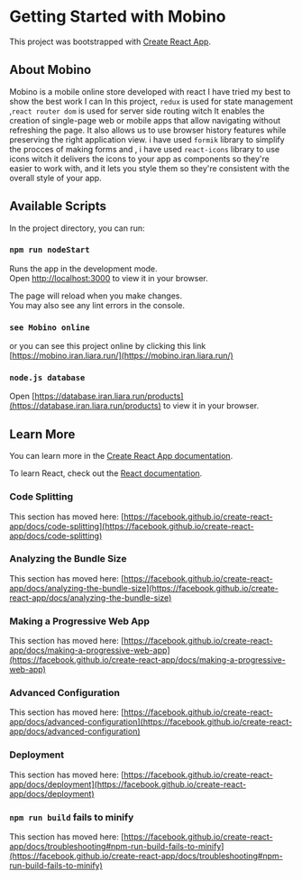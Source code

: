 # Getting Started with Mobino

This project was bootstrapped with [Create React App](https://github.com/facebook/create-react-app).

## About Mobino

Mobino is a mobile online store developed with react
I have tried my best to show the best work I can
In this project, `redux` is used for state management
,`react router dom` is used for server side routing witch It
enables the creation of single-page web or mobile apps that
allow navigating without refreshing the page. It also allows
us to use browser history features while preserving the right application view.
i have used `formik` library to simplify the procces of making forms and ,
i have used `react-icons` library to use icons witch it delivers
the icons to your app as components so they're easier to work
with, and it lets you style them so they're consistent with
the overall style of your app.

## Available Scripts

In the project directory, you can run:

### `npm run nodeStart`

Runs the app in the development mode.\
Open [http://localhost:3000](http://localhost:3000) to view it in your browser.

The page will reload when you make changes.\
You may also see any lint errors in the console.

### `see Mobino online`

or you can see this project online by clicking this link [https://mobino.iran.liara.run/](https://mobino.iran.liara.run/)

### `node.js database`

Open [https://database.iran.liara.run/products](https://database.iran.liara.run/products) to view it in your browser.

## Learn More

You can learn more in the [Create React App documentation](https://facebook.github.io/create-react-app/docs/getting-started).

To learn React, check out the [React documentation](https://reactjs.org/).

### Code Splitting

This section has moved here: [https://facebook.github.io/create-react-app/docs/code-splitting](https://facebook.github.io/create-react-app/docs/code-splitting)

### Analyzing the Bundle Size

This section has moved here: [https://facebook.github.io/create-react-app/docs/analyzing-the-bundle-size](https://facebook.github.io/create-react-app/docs/analyzing-the-bundle-size)

### Making a Progressive Web App

This section has moved here: [https://facebook.github.io/create-react-app/docs/making-a-progressive-web-app](https://facebook.github.io/create-react-app/docs/making-a-progressive-web-app)

### Advanced Configuration

This section has moved here: [https://facebook.github.io/create-react-app/docs/advanced-configuration](https://facebook.github.io/create-react-app/docs/advanced-configuration)

### Deployment

This section has moved here: [https://facebook.github.io/create-react-app/docs/deployment](https://facebook.github.io/create-react-app/docs/deployment)

### `npm run build` fails to minify

This section has moved here: [https://facebook.github.io/create-react-app/docs/troubleshooting#npm-run-build-fails-to-minify](https://facebook.github.io/create-react-app/docs/troubleshooting#npm-run-build-fails-to-minify)
